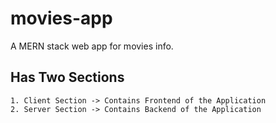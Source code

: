 # movies-app
A MERN stack web app for movies info.


## Has Two Sections
    1. Client Section -> Contains Frontend of the Application
    2. Server Section -> Contains Backend of the Application
